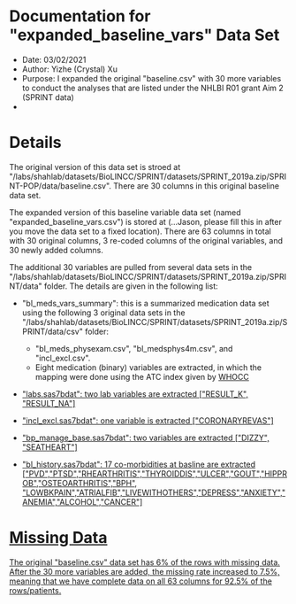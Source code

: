# Documentation for "expanded_baseline_vars" Data Set

- Date: 03/02/2021
- Author: Yizhe (Crystal) Xu 
- Purpose: I expanded the original "baseline.csv" with 30 more variables to conduct the analyses that are listed under the NHLBI R01 grant Aim 2 (SPRINT data)
-  
# Details

The original version of this data set is stroed at "/labs/shahlab/datasets/BioLINCC/SPRINT/datasets/SPRINT_2019a.zip/SPRINT-POP/data/baseline.csv". There are 30 columns in this original baseline data set. 

The expanded version of this baseline variable data set (named "expanded_baseline_vars.csv") is stored at (...Jason, please fill this in after you move the data set to a fixed location). There are 63 columns in total with 30 original columns, 3 re-coded columns of the original variables, and 30 newly added columns. 

The additional 30 variables are pulled from several data sets in the "/labs/shahlab/datasets/BioLINCC/SPRINT/datasets/SPRINT_2019a.zip/SPRINT/data" folder. The details are given in the following list: 

- "bl_meds_vars_summary": this is a summarized medication data set using the following 3 original data sets in the "/labs/shahlab/datasets/BioLINCC/SPRINT/datasets/SPRINT_2019a.zip/SPRINT/data/csv" folder:

   - "bl_meds_physexam.csv", "bl_medsphys4m.csv", and "incl_excl.csv". 
   - Eight medication (binary) variables are extracted, in which the mapping were done using the ATC index given by <a href='https://www.whocc.no/atc_ddd_index/'> WHOCC 
   
- "labs.sas7bdat": two lab variables are extracted ["RESULT_K", "RESULT_NA"]
- "incl_excl.sas7bdat": one variable is extracted ["CORONARYREVAS"]
- "bp_manage_base.sas7bdat": two variables are extracted ["DIZZY", "SEATHEART"]
- "bl_history.sas7bdat": 17 co-morbidities at basline are extracted ["PVD","PTSD","RHEARTHRITIS","THYROIDDIS","ULCER","GOUT","HIPPROB","OSTEOARTHRITIS","BPH",
                                                                     "LOWBKPAIN","ATRIALFIB","LIVEWITHOTHERS","DEPRESS","ANXIETY","ANEMIA","ALCOHOL","CANCER"]
                      
# Missing Data

The original "baseline.csv" data set has 6% of the rows with missing data. After the 30 more variables are added, the missing rate increased to 7.5%, meaning that we have complete data on all 63 columns for 92.5% of the rows/patients. 
